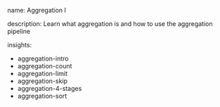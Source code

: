 name: Aggregation I

description: Learn what aggregation is and how to use the aggregation pipeline 

insights:
  - aggregation-intro
  - aggregation-count
  - aggregation-limit
  - aggregation-skip
  - aggregation-4-stages
  - aggregation-sort